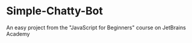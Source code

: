 # Simple-Chatty-Bot
An easy project from the "JavaScript for Beginners" course on JetBrains Academy
